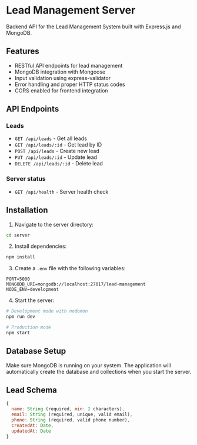 # Lead Management Server

Backend API for the Lead Management System built with Express.js and MongoDB.

## Features

- RESTful API endpoints for lead management
- MongoDB integration with Mongoose
- Input validation using express-validator
- Error handling and proper HTTP status codes
- CORS enabled for frontend integration

## API Endpoints

### Leads
- `GET /api/leads` - Get all leads
- `GET /api/leads/:id` - Get lead by ID
- `POST /api/leads` - Create new lead
- `PUT /api/leads/:id` - Update lead
- `DELETE /api/leads/:id` - Delete lead

### Server status
- `GET /api/health` - Server health check

## Installation

1. Navigate to the server directory:
```bash
cd server
```

2. Install dependencies:
```bash
npm install
```

3. Create a `.env` file with the following variables:
```
PORT=5000
MONGODB_URI=mongodb://localhost:27017/lead-management
NODE_ENV=development
```

4. Start the server:
```bash
# Development mode with nodemon
npm run dev

# Production mode
npm start
```

## Database Setup

Make sure MongoDB is running on your system. The application will automatically create the database and collections when you start the server.

## Lead Schema

```javascript
{
  name: String (required, min: 2 characters),
  email: String (required, unique, valid email),
  phone: String (required, valid phone number),
  createdAt: Date,
  updatedAt: Date
}
```
